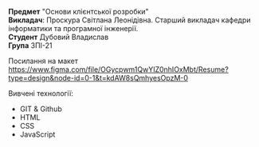 **Предмет** "Основи клієнтської розробки"<br>
**Викладач**: Проскура Світлана Леонідівна. Старший викладач кафедри інформатики та програмної інженерії.<br>
**Студент** Дубовий Владислав<br>
**Група** ЗПІ-21<br>

Посилання на макет https://www.figma.com/file/OGycpwm1QwYIZ0nhIOxMbt/Resume?type=design&node-id=0-1&t=kdAW8sQmhyesOpzM-0

Вивчені технології:
- GIT & Github
- HTML
- CSS
- JavaScript
